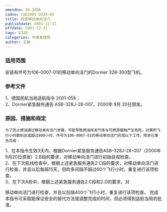 ```yaml
---
amendno: 39-3496  
cadno: CAD2001-D328-03  
title: 检查移动单向活门  
publishdate: 2001-12-31  
effdate: 2001-12-31  
tags: D328  
categories: 中南管理局  
author: 王敏  
---
```

  
### 适用范围  
安装有件号为106-0007-01的移动单向活门的Dornier 328-300型飞机。  
  
<!--more-->  
### 参考文件  
1、德国民航当局适航指令 2001-058；  
 2、Dornier紧急服务通告 ASB-328J-28-007，2000年 9月 20日颁发。  
  
### 原因、措施和规定  
    为了防止燃油通过移动单向活门渗漏，可能导致燃油挥发气体与可燃源接触产生危险，对累积飞行小时数到达或超过800小时、件号为106-0007-01的移动单向活门完成以下工作，除非已事先完成：  
1、在本指令生效3天内，根据Dornier紧急服务通告ASB-328J-28-007（2000年9月20日颁发）2.B段的要求，对移动单向活门进行初始目视检查。  
2、在下次航线检查中，根据上述紧急服务通告2.C段的要求，对移动单向活门进行检查，并且以后每隔15天，但昀多间隔不超过60个飞行小时，重复进行该项检查。  
    3、在下次A检中，根据上述紧急服务通告2.C段和2.D的要求，对  
  
移动单向活门进行检查，并且以后隔400个飞行小时，重复进行该项检查。     完成本指令可采取能保证安全的替代方法或调整完成的时间，但必须得到适航当局的批准。  
